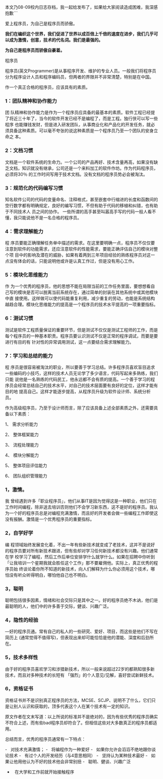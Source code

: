 

本文乃08-09校内日志存档，我一起给发布了，如果给大家阅读造成困难，我深感抱歉```

爱上程序员，为自己是程序员而骄傲。

**我们在编织这个世界，我们促进了世界以成百倍上千倍的速度在进步，我们几乎可以成为激情，创意，技术的代名词。我们是最强的。**

**为自己是程序员而骄傲自豪着。**

程序员

程序员(英文Programmer)是从事程序开发、维护的专业人员。一般我们将程序员分为程序设计人员和程序编码员，但两者的界限并不非常清楚，特别是在中国。

作一个真正合格的程序员，应该具有的素质。

### 1：团队精神和协作能力

团 队精神和协作能力是作为一个程序员应具备的最基本的素质。软件工程已经提了将近三十年了，当今的软件开发已经不是编程了，而是工程。独行侠可以写一些程序
也能赚钱发财，但是进入研发团队，从事商业化和产品化的开发任务，就必须具备这种素质。可以毫不夸张的说这种素质是一个程序员乃至一个团队的安身立命之 本。

### 2：文档习惯

文档是一个软件系统的生命力。一个公司的产品再好、技术含量再高，如果没有缺乏文档，知识就没有继承，公司还是一个来料加工的软件作坊。作为代码程序员，必须将30％
的工作时间写用于技术文档。没有文档的程序员势必会被淘汰。

### 3：规范化的代码编写习惯

知名软件公司的代码的变量命名、注释格式，甚至嵌套中行缩进的长度和函数间的空行数字都有明确规定，良好的编写习惯，不但有助于代码的移植和纠错，也有助于不同技术人
员之间的协作。 一些所谓的高手甚至叫嚣高手写的代码一般人看不懂，我只能说他不是一名合格的程序员。

### 4：需求理解能力

程 序员要能正确理解任务单中描述的需求。在这里要明确一点，程序员不仅仅要注意到软件的功能需求，还应注意软件的性能需求，要能正确评估自己的模块对整个项
目中的影响及潜在的威胁，如果有着两到三年项目经验的熟练程序员对这一点没有体会的话，只能说明他或许是认真工作过，但是没有用心工作。

### 5：模块化思维能力

作 为一个优秀的程序员，他的思想不能在局限当前的工作任务里面，要想想看自己写的模块是否可以脱离当前系统存在，通过简单的封装在其他系统中或其他模块中直
接使用。这样做可以使代码能重复利用，减少重复的劳动，也能是系统结构越趋合理。模块化思维能力的提高是一个程序员的技术水平提高的一项重要指标。

### 6：测试习惯

测试是软件工程质量保证的重要环节，但是测试不仅仅是测试工程师的工作，而是每个程序员的一种基本职责。程序员要认识测试不仅是正常的程序调试，而要是要进行有目的有
针对性的异常调用测试，这一点要结合需求理解能力。

### 7：学习和总结的能力

程 序员是很容易被淘汰的职业，所以要善于学习总结。许多程序员喜欢盲目追求一些编码的小技巧，这样的技术人员无论学了多少语言，代码写起来多熟练，我们只能
说他是一名熟练的代码民工，他永远都不会有质的提高。一个善于学习的程序员会经常总结自己的技术水平，对自己的技术层面要有良好的定位，这样才能有目的地
提高自己。这样才能逐步提高，从程序员升级为软件设计师、系统分析员。

作为高级程序员，乃至于设计师而言，除了应该具备上述全部素质之外，还需要具备以下素质：

1、 需求分析能力

2、 整体框架能力

3、 流程处理能力

4、 模块分解能力

5、 整体项目评估能力

6、 团队组织管理能力

### 1，激情。

我 曾经遇到许多「职业程序员」，他们从事IT是因为觉得这是一种职业，他们只在工作时间编程，除非送去培训否则他们不会学习新东西，这不是好的程序员。我认
为一个好的程序员总是对编程充满激情，而且好的开发者会做一些编程工作即使这没有报酬。激情是一个优秀程序员的重要指标。

### 2，自学好学

编 程领域始终发展变化着，不出一年有些新技术就变成了老技术，这并不是说好的程序员要对所有新技术跟进，但有些却对学习任何新技术都没有兴趣。他们通常在学
校学习了编程，然后工作后单位安排学什么就学什么。如果在招聘中你听到「让我培训一个星期我就会胜任这个工作」那不要雇佣他。实际上，真正优秀的程序员始
终谈论着你所不知道的新技术，向人们解释为什么你必须用这个技术，哪怕没有听众听得明白，哪怕他自己也不明白。

### 3，聪明

聪明包括很多因素，情绪和社会交际只是其中之一。好的程序员绝不木讷，他们是最聪明的人，他们中的许多善于交际，健谈、兴趣广泛。

### 4，隐性的经验

—好的程序员通。常有自己的私人的一些研究、爱好、项目，而这些是他们不写在简历上 (通常觉得不值得写)，但表现出来却可能恰恰是他的潜能、深度和后劲所在。

### 5，技术多样性

由于好的程序员喜欢学习和涉猎新技术，所以一般来说超过22岁的都熟知很多新技术，而且对多种技术的长短有 「强烈」的个人意见/见解，喜好尝试新鲜技术。

### 6，资格证书

资格证书并不是识别真正程序员的方法，MCSE、SCJP、说明不了什么，它们只是让别人认识和获取的，顶多代表这个人在某个技术有一定的知识。

原文作者在文末写道：以上所说的标准并不是绝对的，因为有些优秀的程序员确实不符合上述，而有些bad程序员却符合了。但相信这些对大多数真正的程序员都适用。

总结而言，优秀的程序员通常有一下特点：

-   对技术充满激情；
-   将编程作为一种爱好
-   如果你允许会滔滔不绝地跟你谈论技术
-   有过个人的开发经历（与4意思相同）
-   坚持认为某种技术最好
-   如果让他用他认为不好的技术他会非常别扭
-   聪明、健谈、兴趣广泛
-   在大学和工作前就开始接触程序


